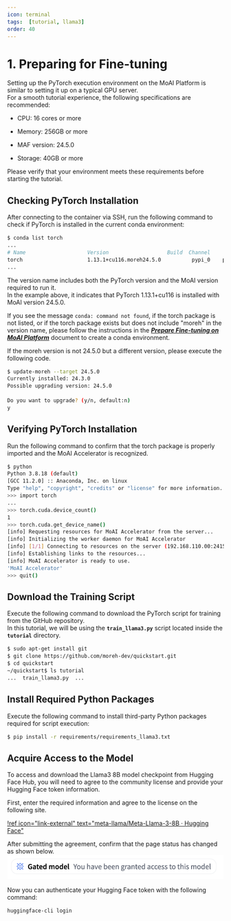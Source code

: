 ```yaml
---
icon: terminal
tags:  [tutorial, llama3]
order: 40
---
```


# 1. Preparing for Fine-tuning

Setting up the PyTorch execution environment on the MoAI Platform is similar to setting it up on a typical GPU server.<br>
For a smooth tutorial experience, the following specifications are recommended:

- CPU: 16 cores or more

- Memory: 256GB or more

- MAF version: 24.5.0

- Storage: 40GB or more

Please verify that your environment meets these requirements before starting the tutorial.

## Checking PyTorch Installation

After connecting to the container via SSH, run the following command to check if PyTorch is installed in the current conda environment:

```bash
$ conda list torch
...
# Name                    Version                   Build  Channel
torch                     1.13.1+cu116.moreh24.5.0          pypi_0    pypi
...
```

The version name includes both the PyTorch version and the MoAI version required to run it.<br>
In the example above, it indicates that PyTorch 1.13.1+cu116 is installed with MoAI version 24.5.0.

If you see the message `conda: command not found`, if the torch package is not listed, or if the torch package exists but does not include "moreh" in the version name, please follow the instructions in the ***[Prepare Fine-tuning on MoAI Platform](/Supported_Documents/Prepare_Fine_tuning_MoAI.md)*** document to create a conda environment.

If the moreh version is not 24.5.0 but a different version, please execute the following code.

```bash
$ update-moreh --target 24.5.0
Currently installed: 24.3.0
Possible upgrading version: 24.5.0

Do you want to upgrade? (y/n, default:n)
y
```


## Verifying PyTorch Installation

Run the following command to confirm that the torch package is properly imported and the MoAI Accelerator is recognized.

```bash
$ python
Python 3.8.18 (default)
[GCC 11.2.0] :: Anaconda, Inc. on linux
Type "help", "copyright", "credits" or "license" for more information.
>>> import torch
...
>>> torch.cuda.device_count()
1
>>> torch.cuda.get_device_name()
[info] Requesting resources for MoAI Accelerator from the server...
[info] Initializing the worker daemon for MoAI Accelerator
[info] [1/1] Connecting to resources on the server (192.168.110.00:24158)...
[info] Establishing links to the resources...
[info] MoAI Accelerator is ready to use.
'MoAI Accelerator'
>>> quit()
```


## Download the Training Script

Execute the following command to download the PyTorch script for training from the GitHub repository.<br> In this tutorial, we will be using the **`train_llama3.py`** script located inside the **`tutorial`** directory.

```bash
$ sudo apt-get install git
$ git clone https://github.com/moreh-dev/quickstart.git
$ cd quickstart
~/quickstart$ ls tutorial
...  train_llama3.py  ...
```

## Install Required Python Packages

Execute the following command to install third-party Python packages required for script execution:

```bash
$ pip install -r requirements/requirements_llama3.txt
```

## Acquire Access to the Model

To access and download the Llama3 8B model checkpoint from Hugging Face Hub, you will need to agree to the community license and provide your Hugging Face token information. 

First, enter the required information and agree to the license on the following site.

[!ref icon="link-external" text="meta-llama/Meta-Llama-3-8B · Hugging Face"](https://huggingface.co/meta-llama/Meta-Llama-3-8B)

After submitting the agreement, confirm that the page status has changed as shown below.
![](alert.png)


Now you can authenticate your Hugging Face token with the following command:

```bash
huggingface-cli login
```
